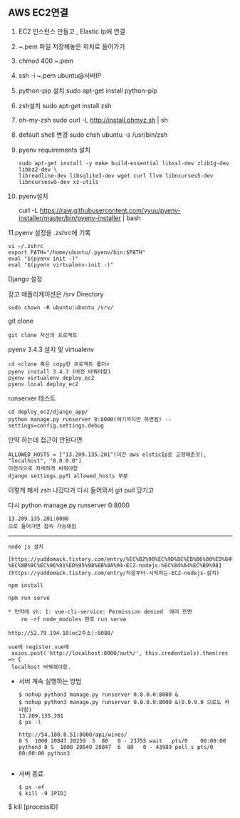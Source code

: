 ## AWS EC2연결 

1. EC2 인스턴스 만들고 , Elastic Ip에 연결 

2. ~.pem 파일 저장해놓은 위치로 들어가기 

3. chmod 400 ~.pem

4. ssh -i ~.pem ubuntu@서버IP

5. python-pip 설치 sudo apt-get install python-pip

6. zsh설치 sudo apt-get install zsh

7. oh-my-zsh sudo curl -L http://install.ohmyz.sh | sh

8. default shell 변경 sudo chsh ubuntu -s /usr/bin/zsh

9. pyenv requirements 설치 

   ```
   sudo apt-get install -y make build-essential libssl-dev zlib1g-dev libbz2-dev \
   libreadline-dev libsqlite3-dev wget curl llvm libncurses5-dev libncursesw5-dev xz-utils
   ```

10. pyenv설치 

    curl -L https://raw.githubusercontent.com/yyuu/pyenv-installer/master/bin/pyenv-installer | bash

11.pyenv 설정을 .zshrc에 기록

```
vi ~/.zshrc
export PATH="/home/ubuntu/.pyenv/bin:$PATH"
eval "$(pyenv init -)"
eval "$(pyenv virtualenv-init -)"
```

Django 설정 

장고 애플리케이션은 /srv Directory

```
sudo chown -R ubuntu:ubuntu /srv/
```

git clone 

```
git clone 자신의 프로젝트
```

pyenv 3.4.3 설치 및 virtualenv

```
cd <clone 혹은 copy한 프로젝트 폴더>
pyenv install 3.4.3 (버전 바꿔야함)
pyenv virtualenv deploy_ec2
pyenv local deploy_ec2
```

runserver 테스트

```
cd deploy_ec2/django_app/
python manage.py runserver 0:8000(여기까지만 하면됨) --settings=config.settings.debug
```

만약 하는데 접근이 안된다면

```
ALLOWED_HOSTS = ["13.209.135.201"(이건 aws elsticIp로 고정해준것), "localhost", "0.0.0.0"]
이런식으로 자세하게 써줘야함
django settings.py의 allowed_hosts 부분
```

이렇게 해서 zsh 나갔다가 다시 들어와서 git pull 당기고 

다시 python manage.py runserver 0:8000

```
13.209.135.201:8000
으로 들어가면 접속 가능해짐
```

----------------------------------------------------------------------------------------------------------------------------------

```
node js 설치 

[https://yuddomack.tistory.com/entry/%EC%B2%98%EC%9D%8C%EB%B6%80%ED%84%B0-%EC%8B%9C%EC%9E%91%ED%95%98%EB%8A%94-EC2-nodejs-%EC%84%A4%EC%B9%98](https://yuddomack.tistory.com/entry/처음부터-시작하는-EC2-nodejs-설치)

npm install 

npm run serve

* 만약에 sh: 1: vue-cli-service: Permission denied  에러 뜨면
	rm -rf node_modules 한후 run serve

http://52.79.194.10(ec2주소):8080/

```

```
vue에 register.vue에 
 axios.post('http://localhost:8000/auth/', this.credentials).then(res => {
 localhost 바꿔줘야함.
```





* 서버 계속 실행하는 방법

  ```
  $ nohup python3 manage.py runserver 0.0.0.0:8000 &
  $ nohup python3 manage.py runserver 0.0.0.0:8000 &(0.0.0.0 으로도 켜야함)
  13.209.135.201
  $ ps -l
  
  http://54.180.0.51:8000/api/wines/
  0 S  1000 20847 20259  5  80   0 - 23755 wait   pts/0    00:00:00 python3 0 S  1000 20849 20847  6  80   0 - 43989 poll_s pts/0    00:00:00 python3
  
  
  ```

* 서버 종료

  ```
  $ ps -ef 
  $ kill -9 [PID]
$ kill [processID]
  ```
  

